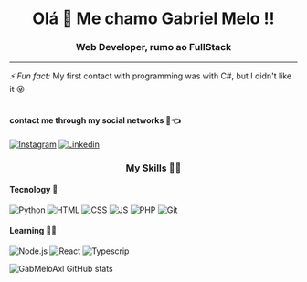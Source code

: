 <h1 align="center"> Olá 🖖 Me chamo Gabriel Melo !!</h1> 
<h3 align="center"> Web Developer, rumo ao FullStack</h3>
<hr>
<i>⚡ Fun fact:</i> My first contact with programming was with C#, but I didn't like it 😜<br><br>

#### contact me through my social networks 📱👈

[![Instagram](https://img.shields.io/badge/Instagram-E4405F?style=for-the-badge&logo=instagram&logoColor=cyan)](https://instagram.com/gb.meloz) 
[![Linkedin](https://img.shields.io/badge/LinkedIn-000080?style=for-the-badge&logo=Linkedin&logoColor=white)](https://linkedin.com/in/gabrimelo/)

<h3 align="center"> My Skills  🤹🏽 </h3>
<h4> Tecnology 🔨 </h4>

![Python](https://img.shields.io/badge/Python-3776AB?style=for-the-badge&logo=python&logoColor=black) ![HTML](https://img.shields.io/badge/HTML-239120?style=for-the-badge&logo=html5&logoColor=white) ![CSS](https://img.shields.io/badge/CSS-239120?&style=for-the-badge&logo=css3&logoColor=white) ![JS](https://img.shields.io/badge/JavaScript-F7DF1E?style=for-the-badge&logo=javascript&logoColor=black) ![PHP](https://img.shields.io/badge/PHP-777BB4?style=for-the-badge&logo=php&logoColor=green) ![Git](https://img.shields.io/badge/GIT-E44C30?style=for-the-badge&logo=git&logoColor=white)

#### Learning 👨‍🏫 

 ![Node.js](https://img.shields.io/badge/Node.js-43853D?style=for-the-badge&logo=node.js&logoColor=white) ![React](https://img.shields.io/badge/React-20232A?style=for-the-badge&logo=react&logoColor=61DAFB) ![Typescrip](https://img.shields.io/badge/TypeScript-007ACC?style=for-the-badge&logo=typescript&logoColor=white)


![GabMeloAxl GitHub stats](https://github-readme-stats.vercel.app/api?username=GabMeloAXL&show_icons=true&theme=radical)

